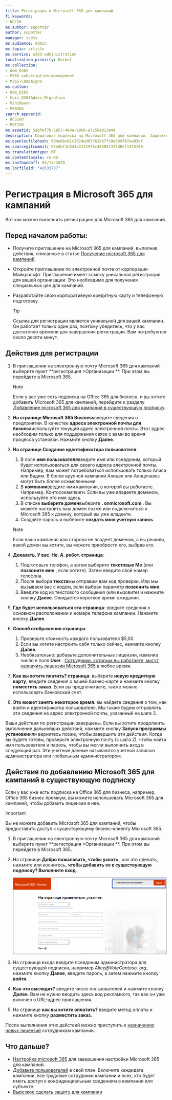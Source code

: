 ```yaml
---
title: Регистрация в Microsoft 365 для кампаний
f1.keywords:
- NOCSH
ms.author: supotter
author: supotter
manager: scotv
ms.audience: Admin
ms.topic: article
ms.service: o365-administration
localization_priority: Normal
ms.collection:
- Adm_O365
- M365-subscription-management
- M365-Campaigns
ms.custom:
- Adm_O365
- Core_O365Admin_Migration
- MiniMaven
- MSB365
search.appverid:
- BCS160
- MET150
ms.assetid: 5abfef7b-5957-484a-b06b-a7c55e013e44
description: Пошаговая подписка на Microsoft 365 для кампаний. Защитите свою кампанию от угроз циберсекурити для электронной почты, данных и общения.
ms.openlocfilehash: 604e0be01c3824ed63361bb7fc9e694787ae83ef
ms.sourcegitcommit: 93e6bf1b541e22129f8c443051375d0ef1374150
ms.translationtype: MT
ms.contentlocale: ru-RU
ms.lasthandoff: 03/13/2020
ms.locfileid: "42633737"
---
```

# <a name="sign-up-for-microsoft-365-for-campaigns"></a>Регистрация в Microsoft 365 для кампаний 

Вот как можно выполнить регистрацию для Microsoft 365 для кампаний.

## <a name="before-you-start"></a>Перед началом работы: 
- Получите приглашение на Microsoft 365 для кампаний, выполнив действия, описанные в статье [Получение microsoft 365 для кампаний](get-microsoft-365-campaigns.md#get-microsoft-365-for-campaigns). 
- Откройте приглашение по электронной почте от корпорации Майкрософт. Приглашение имеет ссылку уникальная регистрация для вашей организации. Это необходимо для получения специальных цен для кампаний.
- Разработайте свою корпоративную кредитную карту и телефонную подготовку. 

    > [!TIP]
    > Ссылка для регистрации является уникальной для вашей кампании. Он работает только один раз, поэтому убедитесь, что у вас достаточно времени для завершения регистрации. Вам потребуются около десяти минут. 

## <a name="steps-to-sign-up"></a>Действия для регистрации

1. В приглашении на электронную почту Microsoft 365 для кампаний выберите пункт **регистрация >Организации **. При этом вы перейдете в Microsoft 365.
    > [!NOTE]
    > Если у вас уже есть подписка на Office 365 для бизнеса, и вы хотите добавить Microsoft 365 для кампаний, перейдите к разделу [Добавление microsoft 365 для кампаний в существующую подписку](#steps-to-add-microsoft-365-for-campaigns-to-an-existing-subscription).
1. **На странице Microsoft 365 Business**введите сведения о предприятии. В качестве **адреса электронной почты для бизнеса**используйте текущий адрес электронной почты. Этот адрес необходим только для поддержания связи с вами во время процесса установки. Нажмите кнопку **Далее**.
1. **На странице Создание идентификатора пользователя**:
    1. В поле **имя пользователя**введите имя или псевдоним, который будет использоваться для своего адреса электронной почты. Например, вам может потребоваться использовать только Алиса или Вадим. В более крупной кампании Алицек или Алицечавез могут быть более осмысленными.
    2. В **компании**введите имя кампании, в которой вы работаете. Например, Контосокампаигн. Если вы уже владеете доменом, используйте это имя здесь. 
    3. В списке **выберите домен**выберите **. onmicrosoft.com** . Вы можете настроить ваш домен позже или подключиться к Microsoft 365 к домену, который вы уже владеете.
    4. Создайте пароль и выберите **создать мою учетную запись**. 
    > [!NOTE]
    > Если ваша кампания или сторона не владеет доменом, а вы решили, какой домен вы хотите, вы можете приобрести его, выбрав его.

4. **Доказать. У вас. Не. A. робот. страница**:
    1. Подготовьте телефон, а затем выберите **текстовые Me** (или **позвоните мне** , если хотите). Затем введите свой номер телефона. 
    2. После выбора **текста**мы отправим вам код проверки. Или мы вызываем вас с кодом, если выбран параметр **позвонить мне**.
    3. Введите код из текстового сообщения (или вызовите) и нажмите кнопку **Далее**. Ожидается короткое время ожидания. 
5. **Где будет использоваться эта страница**: введите сведения о основном расположении и номере телефона кампании. Нажмите кнопку **Далее**.
6. **Способ отображения страницы**:
    1. Проверьте стоимость каждого пользователя $5,00. 
    2. Если вы хотите настроить себя только сейчас, нажмите кнопку **Далее**. 
    3. Необязательно: добавьте дополнительные лицензии, изменив число в поле **User** . [Сотрудники, которым вы работаете, могут назначить лицензии Microsoft 365](../business/add-users-m365b.md?toc=/microsoft-365/campaigns/toc.json) в любое время.
7. **Как вы хотите платить? страница**: выберите **новую кредитную карту**, введите сведения о вашей бизнес-карте и нажмите кнопку **поместить заказ**. Если вы предпочитаете, также можно использовать банковский счет.
8. **Это может занять некоторое время**. вы найдете сведения о том, как войти и идентификатор пользователя. Мы также будем отправлять эти сведения на адрес электронной почты, указанный на шаге 2.

Ваши действия по регистрации завершены. Если вы хотите продолжить выполнение дальнейших действий, нажмите кнопку **Запуск программы установки**или вернитесь позже, чтобы завершить эти действия. Когда вы будете готовы, проверьте электронную почту (с шага 2), чтобы найти имя пользователя и пароль, чтобы вы могли выполнить вход в следующий раз. Эти учетные данные называются учетной записью администратора или глобальным администратором.

## <a name="steps-to-add-microsoft-365-for-campaigns-to-an-existing-subscription"></a>Действия по добавлению Microsoft 365 для кампаний в существующую подписку

Если у вас уже есть подписка на Office 365 для бизнеса, например, Office 365 бизнес премиум, вы можете использовать Microsoft 365 для кампаний, чтобы добавить лицензии в нее.
> [!IMPORTANT]
> Вы не можете добавить Microsoft 365 для кампаний, чтобы предоставить доступ к существующему бизнес-клиенту Microsoft 365.

1. В приглашении на электронную почту Microsoft 365 для кампаний выберите пункт **регистрация >Организации **. При этом вы перейдете в Microsoft 365.
2. На странице **Добро пожаловать, чтобы узнать** , как это сделать, нажмите или коснитесь, **чтобы добавить ее в существующую подписку? Выполните вход**.
    
    ![Выберите вход в правом верхнем углу.](../media/addtoexisting.png)
3. На странице входа введите псевдоним администратора для существующей подписки, например *Alice@VoteContoso<span></span>. org*, нажмите кнопку **Далее**, введите пароль, а затем нажмите кнопку **войти**.
4. **Как это выглядит?** введите число пользователей и нажмите кнопку **Далее**. Вам не нужно вводить здесь код рекламного, так как он уже включен в URL-адрес приглашения.
5. На странице **как вы хотите оплатить?** введите метод оплаты и нажмите кнопку **разместить заказ**.

После выполнения этих действий можно приступить к [назначению новых лицензий](../admin/manage/assign-licenses-to-users.md) сотрудникам кампании.


## <a name="whats-next"></a>Что дальше?
- [Настройка microsoft 365](../business/set-up.md?toc=/microsoft-365/campaigns/toc.json) для завершения настройки Microsoft 365 для кампаний. 
- [Добавьте пользователей](../business/add-users-m365b.md?toc=/microsoft-365/campaigns/toc.json) в свой план. Включите кандидата кампании, все трудовые сотрудники кампании и всех, кто будет иметь доступ к конфиденциальным сведениям о кампании или субъекте.
- [Вырезкое сделать защиту для кампании](m365-campaigns-security-overview.md)
